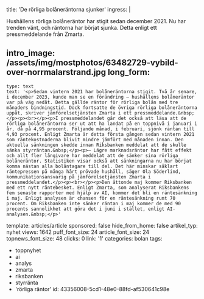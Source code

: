 title: 'De rörliga bolåneräntorna sjunker'
ingress: |
  <p>Hushållens rörliga bolåneräntor har stigit sedan december 2021. Nu har trenden vänt, och räntorna har börjat sjunka. Detta enligt ett pressmeddelande från Zmarta.
  </p>
  
intro_image: /assets/img/mostphotos/63482729-vybild-over-norrmalarstrand.jpg
long_form:
  -
    type: text
    text: '<p>Sedan vintern 2021 har bolåneräntorna stigit. Två år senare, i december 2023, kunde man se en förändring – hushållens bolåneräntor var på väg nedåt. Detta gällde räntor för rörliga bolån med tre månaders bindningstid. Dock fortsatte de övriga rörliga bolåneräntorna uppåt, skriver jämförelsetjänsten Zmarta i ett pressmeddelande.&nbsp;</p><p><br></p><p>I pressmeddelandet går det också att läsa att de rörliga bolåneräntorna ser ut att ha landat på en toppnivå i januari i år, då på 4,95 procent. Följande månad, i februari, sjönk räntan till 4,93 procent. Enligt Zmarta är detta första gången sedan vintern 2021 som räntekostnaderna blivit mindre jämfört med månaden innan. Den aktuella sänkningen skedde innan Riksbanken meddelat att de skulle sänka styrräntan.&nbsp;</p><p>– Lägre marknadsräntor har fått effekt och allt fler långivare har meddelat att de sänker sina rörliga bolåneräntor. Statistiken visar också att sänkningarna nu har börjat komma nästan alla bolåntagare till del. Det här minskar såklart räntepressen på många hårt prövade hushåll, säger Ola Söderlind, kommunikationsansvarig på jämförelsetjänsten Zmarta i pressmeddelandet.</p><p><br></p><p>Den åttonde maj kommer Riksbanken med ett nytt räntebesket. Enligt Zmarta, som analyserat Riksbankens fem senaste rapporter med hjälp av AI, kommer det bli en räntesänkning i maj. Enligt analysen är chansen för en räntesänkning runt 70 procent. Om Riksbanken inte sänker räntan i maj kommer de med 90 procents sannolikhet att göra det i juni i stället, enligt AI-analysen.&nbsp;</p>'
template: articles/article
sponsored: false
hide_from_home: false
artikel_typ: nyhet
views: 1642
puff_font_size: 24
article_font_size: 24
topnews_font_size: 48
clicks: 0
link: '1'
categories: bolan
tags:
  - toppnyhet
  - ai
  - analys
  - zmarta
  - riksbanken
  - styrränta
  - 'rörliga räntor'
id: 43356008-5cd1-48e0-88fd-af530641c98e
